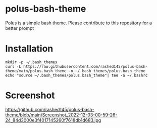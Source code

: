 # polus-bash-theme
Polus is a simple bash theme. Please contribute to this repository for a better prompt
# Installation
```
mkdir -p ~/.bash_themes
curl -L https://raw.githubusercontent.com/rashed145/polus-bash-theme/main/polus.bash_theme -o ~/.bash_themes/polus.bash_theme
echo "source ~/.bash_themes/polus.bash_theme"| tee -a ~/.bashrc
```
# Screenshot
https://github.com/rashed145/polus-bash-theme/blob/main/Screenshot_2022-12-03-00-59-26-24_84d3000e3f4017145260f7618db1d683.jpg
